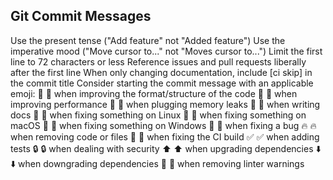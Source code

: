 ## Git Commit Messages
Use the present tense ("Add feature" not "Added feature")
Use the imperative mood ("Move cursor to..." not "Moves cursor to...")
Limit the first line to 72 characters or less
Reference issues and pull requests liberally after the first line
When only changing documentation, include [ci skip] in the commit title
Consider starting the commit message with an applicable emoji:
🎨 :art: when improving the format/structure of the code
🐎 :racehorse: when improving performance
🚱 :non-potable_water: when plugging memory leaks
📝 :memo: when writing docs
🐧 :penguin: when fixing something on Linux
🍎 :apple: when fixing something on macOS
🏁 :checkered_flag: when fixing something on Windows
🐛 :bug: when fixing a bug
🔥 :fire: when removing code or files
💚 :green_heart: when fixing the CI build
✅ :white_check_mark: when adding tests
🔒 :lock: when dealing with security
⬆️ :arrow_up: when upgrading dependencies
⬇️ :arrow_down: when downgrading dependencies
👕 :shirt: when removing linter warnings
